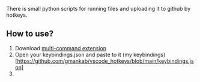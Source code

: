 There is small python scripts for running files
and uploading it to github by hotkeys.

## How to use?

1. Download [multi-command extension](https://marketplace.visualstudio.com/items?itemName=ryuta46.multi-command)
2. Open your keybindings.json and paste to it
(my keybindings)[https://github.com/gmankab/vscode_hotkeys/blob/main/keybindings.json]
3. 